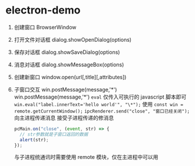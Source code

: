 # electron-demo

1. 创建窗口 BrowserWindow
2. 打开文件对话框 dialog.showOpenDialog(options)
3. 保存对话框 dialog.showSaveDialog(options)
4. 消息对话框 dialog.showMessageBox(options)
5. 创建新窗口 window.open(url[,title][,attributes])
6. 子窗口交互 win.postMessage(message,'\*')
   win.postMessage(message,'\*')
   `eval` 仅传入可执行的 javascript 脚本即可
   `win.eval("label.innerText='hello world'", "\*");`
   使用 `const win = remote.getCurrentWindow();`
   `ipcRenderer.send("close", "窗口已经关闭");`
   向主进程传递消息
   接受子进程传递的修消息

   ```javascript
   pcMain.on("close", (event, str) => {
     // str参数就是子窗口返回的数据
     alert(str);
   });
   ```

   与子进程统通讯时需要使用 remote 模块，仅在主进程中可以用
